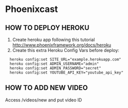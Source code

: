 # Phoenixcast

## HOW TO DEPLOY HEROKU

1. Create heroku app following this tutorial http://www.phoenixframework.org/docs/heroku
2. Create this extra Heroku Config Vars before deploy:

```
  heroku config:set SITE_URL="example.herokuapp.com"
  heroku config:set ADMIN_USERNAME="admin"
  heroku config:set ADMIN_PASSWORD="secret"
  heroku config:set YOUTUBE_API_KEY="youtube_api_key"
```

## HOW TO ADD NEW VIDEO

Access /videos/new and put video ID
